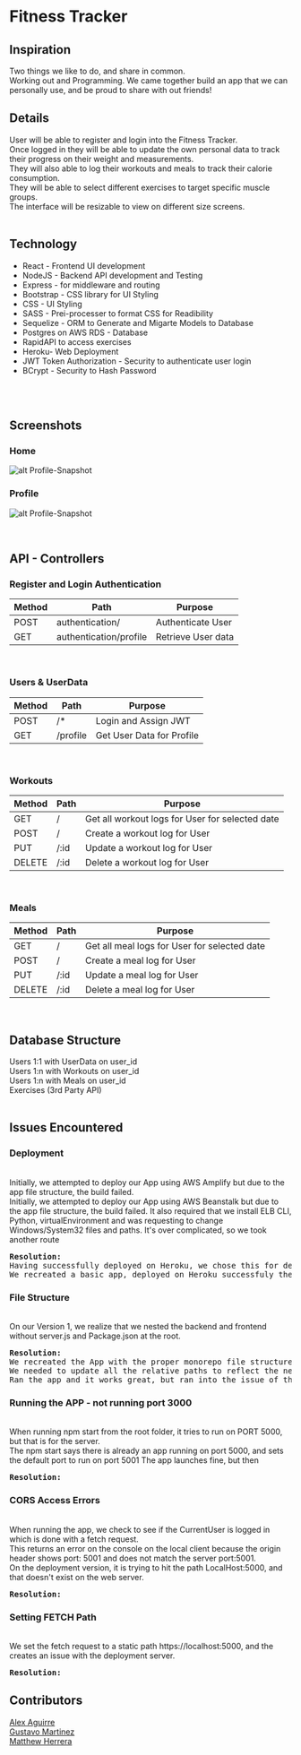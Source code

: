 # Fitness Tracker 

## Inspiration
Two things we like to do, and share in common. <br />
Working out and Programming. 
We came together build an app that we can personally use, and be proud to share with out friends!

## Details
User will be able to register and login into the Fitness Tracker. <br/>
Once logged in they will be able to update the own personal data to track their progress on their weight and measurements. <br/>
They will also able to log their workouts and meals to track their calorie consumption.<br/>
They will be able to select different exercises to target specific muscle groups.<br/>
The interface will be resizable to view on different size screens. <br/>
<br/>
## Technology
* React - Frontend UI development
* NodeJS  - Backend API development and Testing
* Express - for middleware and routing
* Bootstrap - CSS library for UI Styling
* CSS - UI Styling
* SASS - Prei-processer to format CSS for Readibility 
* Sequelize - ORM to Generate and Migarte Models to Database
* Postgres on AWS RDS - Database
* RapidAPI to access exercises
* Heroku- Web Deployment
* JWT Token Authorization - Security to authenticate user login
* BCrypt - Security to Hash Password
<br/>
<br/>

## Screenshots

### Home

![alt Profile-Snapshot](public/fittrack-home-snapshot.png/) 

### Profile
![alt Profile-Snapshot](public/fittrack-profile-snapshot.png/) 

<br/>

## API - Controllers

### Register and Login Authentication
| Method | Path | Purpose |
|--------|------|---------| 
|POST | authentication/ | Authenticate User|
|GET | authentication/profile | Retrieve User data|
<br/>

### Users & UserData
| Method | Path | Purpose |
|--------|------|---------|
|POST | /* | Login and Assign JWT|
|GET | /profile | Get User Data for Profile |
<br/>

### Workouts
| Method | Path | Purpose |
|--------|------|---------|
|GET | / | Get all workout logs for User for selected date|
|POST| / | Create a workout log for User|
|PUT | /:id | Update a workout log for User |
|DELETE| /:id | Delete a workout log for User|
<br/>

### Meals
| Method | Path | Purpose |
|--------|------|---------|
|GET | / | Get all meal logs for User for selected date|
|POST| / | Create a meal log for User|
|PUT | /:id | Update a meal log for User |
|DELETE| /:id | Delete a meal log for User|
<br/>

## Database Structure
Users 1:1 with UserData on user_id <br>
Users 1:n with Workouts on user_id <br>
Users 1:n with Meals on user_id<br>
Exercises (3rd Party API) <br>
<br/>

## Issues Encountered

### Deployment
<br/>
Initially, we attempted to deploy our App using AWS Amplify but due to the app file structure, the build failed.<br/>
Initially, we attempted to deploy our App using AWS Beanstalk but due to the app file structure, the build failed. It also required that we install ELB CLI, Python, virtualEnvironment and was requesting to change Windows/System32 files and paths. It's over complicated, so we took another route
<pre><b>Resolution:</b>
Having successfully deployed on Heroku, we chose this for deployment.
We recreated a basic app, deployed on Heroku successfuly the continued to resolve the app file structure</pre>

### File Structure
<br/>
On our Version 1, we realize that we nested the backend and frontend without server.js and Package.json at the root. <br/>
<pre><b>Resolution:</b> 
We recreated the App with the proper monorepo file structure and copied the code into their respective files.
We needed to update all the relative paths to reflect the new file strutures.
Ran the app and it works great, but ran into the issue of the server running on port 5000, but the frontend not running on Port 3000
</pre>

### Running the APP - not running port 3000
<br/>
When running npm start from the root folder, it tries to run on PORT 5000, but that is for the server.<br/>
The npm start says there is already an app running on port 5000, and sets the default port to run on port 5001
The app launches fine, but then 
<pre><b>Resolution:</b>
</pre>

### CORS Access Errors
<br/>
When running the app, we check to see if the CurrentUser is logged in which is done with a fetch request.<br/>
This returns an error on the console on the local client because the origin header shows port: 5001 and does not match the server port:5001.<br/>
On the deployment version, it is trying to hit the path LocalHost:5000, and that doesn't exist on the web server.<br/>
<pre><b>Resolution:</b>
</pre>

### Setting FETCH Path
<br/>
We set the fetch request to a static path  https://localhost:5000, and the creates an issue with the deployment server.
<pre><b>Resolution:</b>
</pre>

## Contributors

[Alex Aguirre](https://github.com/AlexAguirre70) <br>
[Gustavo Martinez ](https://github.com/Gustavo0623) <br>
[Matthew Herrera](https://github.com/Machew115) <br>